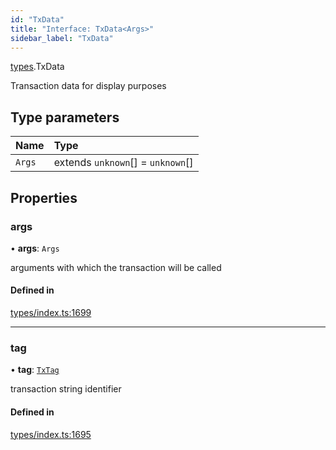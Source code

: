 ```yaml
---
id: "TxData"
title: "Interface: TxData<Args>"
sidebar_label: "TxData"
---
```


[types](../../../modules/Types/Types.md).TxData

Transaction data for display purposes

## Type parameters

| Name | Type |
| :------ | :------ |
| `Args` | extends `unknown`[] = `unknown`[] |

## Properties

### args

• **args**: `Args`

arguments with which the transaction will be called

#### Defined in

[types/index.ts:1699](https://github.com/PolymeshAssociation/polymesh-sdk/blob/daafaa68f/src/types/index.ts#L1699)

___

### tag

• **tag**: [`TxTag`](../../../modules/Generated/Types/Types.md#txtag)

transaction string identifier

#### Defined in

[types/index.ts:1695](https://github.com/PolymeshAssociation/polymesh-sdk/blob/daafaa68f/src/types/index.ts#L1695)
